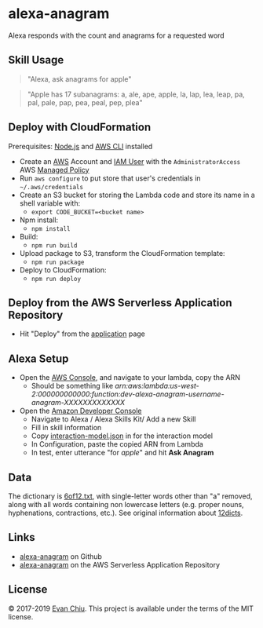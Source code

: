 # alexa-anagram
Alexa responds with the count and anagrams for a requested word

## Skill Usage
> "Alexa, ask anagrams for apple"

> "Apple has 17 subanagrams: a, ale, ape, apple, la, lap, lea, leap, pa, pal, pale, pap, pea, peal, pep, plea"

## Deploy with CloudFormation

Prerequisites: [Node.js](https://nodejs.org/en/) and [AWS CLI](http://docs.aws.amazon.com/cli/latest/userguide/installing.html) installed

* Create an [AWS](https://aws.amazon.com/) Account and [IAM User](https://aws.amazon.com/iam/) with the `AdministratorAccess` AWS [Managed Policy](http://docs.aws.amazon.com/IAM/latest/UserGuide/access_policies_managed-vs-inline.html)
* Run `aws configure` to put store that user's credentials in `~/.aws/credentials`
* Create an S3 bucket for storing the Lambda code and store its name in a shell variable with:
  * `export CODE_BUCKET=<bucket name>`
* Npm install:
  * `npm install`
* Build:
  * `npm run build`
* Upload package to S3, transform the CloudFormation template:
  * `npm run package`
* Deploy to CloudFormation:
  * `npm run deploy`

## Deploy from the AWS Serverless Application Repository
* Hit "Deploy" from the [application](https://serverlessrepo.aws.amazon.com/#/applications/arn:aws:serverlessrepo:us-east-1:233054207705:applications~alexa-anagram) page

## Alexa Setup
* Open the [AWS Console](https://console.aws.amazon.com), and navigate to your lambda, copy the ARN
  * Should be something like *arn:aws:lambda:us-west-2:000000000000:function:dev-alexa-anagram-username-anagram-XXXXXXXXXXXXX*
* Open the [Amazon Developer Console](https://developer.amazon.com/home.html)
  * Navigate to Alexa / Alexa Skills Kit/ Add a new Skill
  * Fill in skill information
  * Copy [interaction-model.json](interaction-model.json) in for the interaction model
  * In Configuration, paste the copied ARN from Lambda
  * In test, enter utterance "for *apple*" and hit **Ask Anagram**

## Data
The dictionary is [6of12.txt](data/6of12.txt), with single-letter words other than "a" removed, along with all words containing non lowercase letters (e.g. proper nouns, hyphenations, contractions, etc.).  See original information about [12dicts](http://scrapmaker.com/data/wordlists/twelve-dicts/readme.html).

## Links
* [alexa-anagram](https://github.com/evanchiu/alexa-anagram) on Github
* [alexa-anagram](https://serverlessrepo.aws.amazon.com/#/applications/arn:aws:serverlessrepo:us-east-1:233054207705:applications~alexa-anagram) on the AWS Serverless Application Repository

## License
&copy; 2017-2019 [Evan Chiu](https://evanchiu.com). This project is available under the terms of the MIT license.
